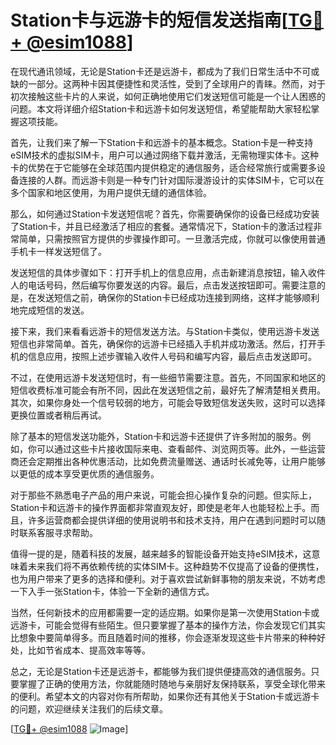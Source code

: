 # Station卡与远游卡的短信发送指南[[TG💪+ @esim1088](https://t.me/s/esim1088)]

在现代通讯领域，无论是Station卡还是远游卡，都成为了我们日常生活中不可或缺的一部分。这两种卡因其便捷性和灵活性，受到了全球用户的青睐。然而，对于初次接触这些卡片的人来说，如何正确地使用它们发送短信可能是一个让人困惑的问题。本文将详细介绍Station卡和远游卡如何发送短信，希望能帮助大家轻松掌握这项技能。

首先，让我们来了解一下Station卡和远游卡的基本概念。Station卡是一种支持eSIM技术的虚拟SIM卡，用户可以通过网络下载并激活，无需物理实体卡。这种卡的优势在于它能够在全球范围内提供稳定的通信服务，适合经常旅行或需要多设备连接的人群。而远游卡则是一种专门针对国际漫游设计的实体SIM卡，它可以在多个国家和地区使用，为用户提供无缝的通信体验。

那么，如何通过Station卡发送短信呢？首先，你需要确保你的设备已经成功安装了Station卡，并且已经激活了相应的套餐。通常情况下，Station卡的激活过程非常简单，只需按照官方提供的步骤操作即可。一旦激活完成，你就可以像使用普通手机卡一样发送短信了。

发送短信的具体步骤如下：打开手机上的信息应用，点击新建消息按钮，输入收件人的电话号码，然后编写你要发送的内容。最后，点击发送按钮即可。需要注意的是，在发送短信之前，确保你的Station卡已经成功连接到网络，这样才能够顺利地完成短信的发送。

接下来，我们来看看远游卡的短信发送方法。与Station卡类似，使用远游卡发送短信也非常简单。首先，确保你的远游卡已经插入手机并成功激活。然后，打开手机的信息应用，按照上述步骤输入收件人号码和编写内容，最后点击发送即可。

不过，在使用远游卡发送短信时，有一些细节需要注意。首先，不同国家和地区的短信收费标准可能会有所不同，因此在发送短信之前，最好先了解清楚相关费用。其次，如果你身处一个信号较弱的地方，可能会导致短信发送失败，这时可以选择更换位置或者稍后再试。

除了基本的短信发送功能外，Station卡和远游卡还提供了许多附加的服务。例如，你可以通过这些卡片接收国际来电、查看邮件、浏览网页等。此外，一些运营商还会定期推出各种优惠活动，比如免费流量赠送、通话时长减免等，让用户能够以更低的成本享受更优质的通信服务。

对于那些不熟悉电子产品的用户来说，可能会担心操作复杂的问题。但实际上，Station卡和远游卡的操作界面都非常直观友好，即使是老年人也能轻松上手。而且，许多运营商都会提供详细的使用说明书和技术支持，用户在遇到问题时可以随时联系客服寻求帮助。

值得一提的是，随着科技的发展，越来越多的智能设备开始支持eSIM技术，这意味着未来我们将不再依赖传统的实体SIM卡。这种趋势不仅提高了设备的便携性，也为用户带来了更多的选择和便利。对于喜欢尝试新鲜事物的朋友来说，不妨考虑一下入手一张Station卡，体验一下全新的通信方式。

当然，任何新技术的应用都需要一定的适应期。如果你是第一次使用Station卡或远游卡，可能会觉得有些陌生。但只要掌握了基本的操作方法，你会发现它们其实比想象中要简单得多。而且随着时间的推移，你会逐渐发现这些卡片带来的种种好处，比如节省成本、提高效率等等。

总之，无论是Station卡还是远游卡，都能够为我们提供便捷高效的通信服务。只要掌握了正确的使用方法，你就能随时随地与亲朋好友保持联系，享受全球化带来的便利。希望本文的内容对你有所帮助，如果你还有其他关于Station卡或远游卡的问题，欢迎继续关注我们的后续文章。

[[TG💪+ @esim1088](https://t.me/s/esim1088) ![Image](https://i.postimg.cc/4NQfJmqS/Snipaste-2025-05-13-00-14-12.png)]